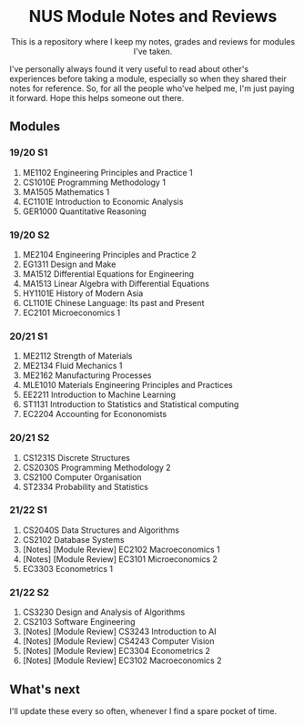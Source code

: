 <!-- PROJECT LOGO -->
<br />
<p align="center">
  <h1 align="center">NUS Module Notes and Reviews</h1>

  <p align="center">
    This is a repository where I keep my notes, grades and reviews for modules I've taken. 
  </p>
</p>

I've personally always found it very useful to read about other's experiences before taking a module, especially so when they shared their notes for reference. So, for all the people who've helped me, I'm just paying it forward. Hope this helps someone out there.


## Modules

### 19/20 S1
1. ME1102 Engineering Principles and Practice 1
2. CS1010E Programming Methodology 1
3. MA1505 Mathematics 1
4. EC1101E Introduction to Economic Analysis
5. GER1000 Quantitative Reasoning

### 19/20 S2
1. ME2104 Engineering Principles and Practice 2
2. EG1311 Design and Make
3. MA1512 Differential Equations for Engineering
4. MA1513 Linear Algebra with Differential Equations
5. HY1101E History of Modern Asia
6. CL1101E Chinese Language: Its past and Present
7. EC2101 Microeconomics 1

### 20/21 S1
1. ME2112 Strength of Materials
2. ME2134 Fluid Mechanics 1
3. ME2162 Manufacturing Processes
4. MLE1010 Materials Engineering Principles and Practices
5. EE2211 Introduction to Machine Learning
6. ST1131 Introduction to Statistics and Statistical computing 
7. EC2204 Accounting for Econonomists

### 20/21 S2
1. CS1231S Discrete Structures
2. CS2030S Programming Methodology 2
3. CS2100 Computer Organisation
4. ST2334 Probability and Statistics

### 21/22 S1
1. CS2040S Data Structures and Algorithms
2. CS2102 Database Systems
3. [Notes] [Module Review] EC2102 Macroeconomics 1
4. [Notes] [Module Review] EC3101 Microeconomics 2
5. EC3303 Econometrics 1

### 21/22 S2
1. CS3230 Design and Analysis of Algorithms
2. CS2103 Software Engineering
3. [Notes] [Module Review] CS3243 Introduction to AI
4. [Notes] [Module Review] CS4243 Computer Vision
5. [Notes] [Module Review] EC3304 Econometrics 2
6. [Notes] [Module Review] EC3102 Macroeconomics 2

## What's next

I'll update these every so often, whenever I find a spare pocket of time.
